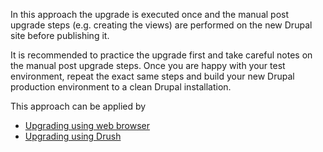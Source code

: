 In this approach the upgrade is executed once and the manual post upgrade steps (e.g. creating the views) are performed on the new Drupal site before publishing it. 

It is recommended to practice the upgrade first and take careful notes on the manual post upgrade steps. Once you are happy with your test environment, repeat the exact same steps and build your new Drupal production environment to a clean Drupal installation.

This approach can be applied by 

* [Upgrading using web browser](https://www.drupal.org/docs/8/upgrade/upgrade-using-web-browser)
* [Upgrading using Drush](https://www.drupal.org/docs/8/upgrade/upgrade-using-drush)
